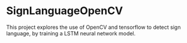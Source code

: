 # SignLanguageOpenCV

This project explores the use of OpenCV and tensorflow to detect sign language, by training a LSTM neural network model.

